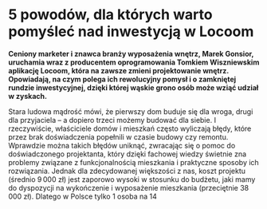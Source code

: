
# 5 powodów, dla których warto pomyśleć nad inwestycją w Locoom

**Ceniony marketer i znawca branży wyposażenia wnętrz, Marek Gonsior, uruchamia wraz z producentem oprogramowania Tomkiem Wiszniewskim aplikację Locoom, która na zawsze zmieni projektowanie wnętrz. Opowiadają, na czym polega ich rewolucyjny pomysł i o zamkniętej rundzie inwestycyjnej, dzięki której wąskie grono osób może wziąć udział w zyskach.**

Stara ludowa mądrość mówi, że pierwszy dom buduje się dla wroga, drugi dla przyjaciela – a dopiero trzeci możemy budować dla siebie. I rzeczywiście, właściciele domów i mieszkań często wyliczają błędy, które przez brak doświadczenia popełnili w czasie budowy czy remontu. Wprawdzie można takich błędów uniknąć, zwracając się o pomoc do doświadczonego projektanta, który dzięki fachowej wiedzy świetnie zna problemy związane z funkcjonalnością mieszkania i praktyczne sposoby ich rozwiązania. Jednak dla zdecydowanej większości z nas, koszt projektu (średnio 9 000 zł) jest zaporowo wysoki w stosunku do budżetu, jaki mamy do dyspozycji na wykończenie i wyposażenie mieszkania (przeciętnie 38 000 zł). Dlatego w Polsce tylko 1 osoba na 14
<!--stackedit_data:
eyJoaXN0b3J5IjpbLTYwODQ1MzIwOCwtMjA5MDI1MDMzNl19
-->